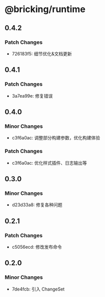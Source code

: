 # @bricking/runtime

## 0.4.2

### Patch Changes

- 726183f5: 细节优化&文档更新

## 0.4.1

### Patch Changes

- 3a7ea99e: 修复错误

## 0.4.0

### Minor Changes

- c3f6a0ac: 调整部分构建参数，优化构建体验

### Patch Changes

- c3f6a0ac: 优化样式插件、日志输出等

## 0.3.0

### Minor Changes

- d23d33a8: 修复各种问题

## 0.2.1

### Patch Changes

- c5056ecd: 修改发布命令

## 0.2.0

### Minor Changes

- 7de4fcb: 引入 ChangeSet
